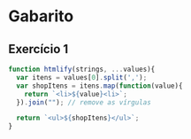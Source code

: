 # Gabarito

## Exercício 1
``` javascript
function htmlify(strings, ...values){
  var itens = values[0].split(',');
  var shopItens = itens.map(function(value){
    return `<li>${value}<li>`;
  }).join(""); // remove as vírgulas

  return `<ul>${shopItens}</ul>`;
}
```
